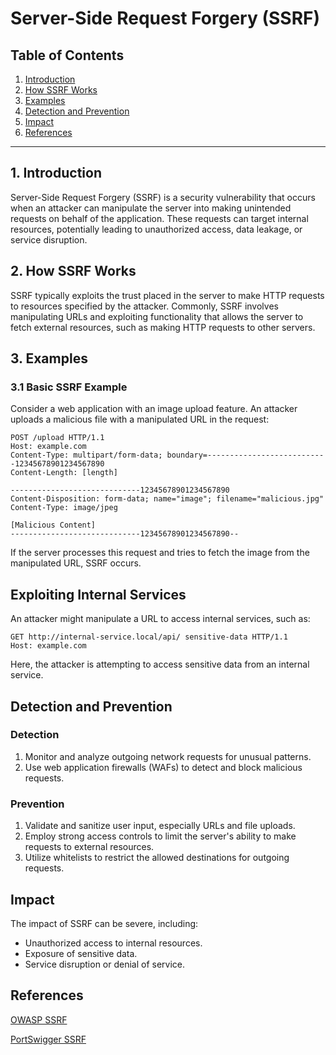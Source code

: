 # Server-Side Request Forgery (SSRF)

## Table of Contents

1. [Introduction](#introduction)
2. [How SSRF Works](#how-ssrf-works)
3. [Examples](#examples)
4. [Detection and Prevention](#detection-and-prevention)
5. [Impact](#impact)
6. [References](#references)

---

## 1. Introduction

Server-Side Request Forgery (SSRF) is a security vulnerability that occurs when an attacker can manipulate the server into making unintended requests on behalf of the application. These requests can target internal resources, potentially leading to unauthorized access, data leakage, or service disruption.

## 2. How SSRF Works

SSRF typically exploits the trust placed in the server to make HTTP requests to resources specified by the attacker. Commonly, SSRF involves manipulating URLs and exploiting functionality that allows the server to fetch external resources, such as making HTTP requests to other servers.

## 3. Examples

### 3.1 Basic SSRF Example

Consider a web application with an image upload feature. An attacker uploads a malicious file with a manipulated URL in the request:

```http
POST /upload HTTP/1.1
Host: example.com
Content-Type: multipart/form-data; boundary=---------------------------12345678901234567890
Content-Length: [length]

-----------------------------12345678901234567890
Content-Disposition: form-data; name="image"; filename="malicious.jpg"
Content-Type: image/jpeg

[Malicious Content]
-----------------------------12345678901234567890--
```

If the server processes this request and tries to fetch the image from the manipulated URL, SSRF occurs.

## Exploiting Internal Services
An attacker might manipulate a URL to access internal services, such as:

```http
GET http://internal-service.local/api/ sensitive-data HTTP/1.1
Host: example.com
```

Here, the attacker is attempting to access sensitive data from an internal service.

## Detection and Prevention

### Detection
1. Monitor and analyze outgoing network requests for unusual patterns.
2. Use web application firewalls (WAFs) to detect and block malicious requests.

### Prevention
1. Validate and sanitize user input, especially URLs and file uploads.
2. Employ strong access controls to limit the server's ability to make requests to external resources.
3. Utilize whitelists to restrict the allowed destinations for outgoing requests.

## Impact
The impact of SSRF can be severe, including:

- Unauthorized access to internal resources.
- Exposure of sensitive data.
- Service disruption or denial of service.


## References
[OWASP SSRF](https://owasp.org/Top10/A10_2021-Server-Side_Request_Forgery_%28SSRF%29/)

[PortSwigger SSRF](https://portswigger.net/web-security/ssrf)








